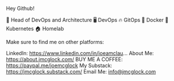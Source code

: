 Hey Github!

💼 Head of DevOps and Architecture
🖥️ DevOps 
🔥 GitOps
🐋 Docker
🚢 Kubernetes
🏠 Homelab

Make sure to find me on other platforms:

LinkedIn: https://www.linkedin.com/in/joeamclau...
About Me: https://about.jmcglock.com/
BUY ME A COFFEE: https://paypal.me/joemcglock
My Substack: https://jmcglock.substack.com/
Email Me: info@jmcglock.com

